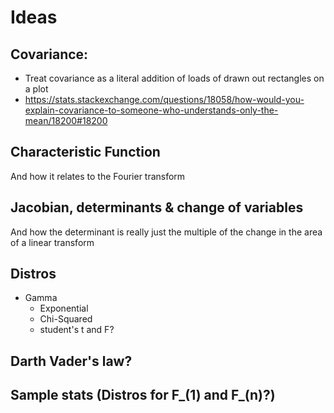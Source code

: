 # Ideas

## Covariance: 
* Treat covariance as a literal addition of loads of drawn out rectangles on a plot
* https://stats.stackexchange.com/questions/18058/how-would-you-explain-covariance-to-someone-who-understands-only-the-mean/18200#18200

## Characteristic Function
And how it relates to the Fourier transform 

## Jacobian, determinants & change of variables
And how the determinant is really just the multiple of the change in the area of a linear 
transform

## Distros
* Gamma
    * Exponential
    * Chi-Squared
    * student's t and F?

##  Darth Vader's law?


## Sample stats (Distros for F_(1) and F_(n)?)

